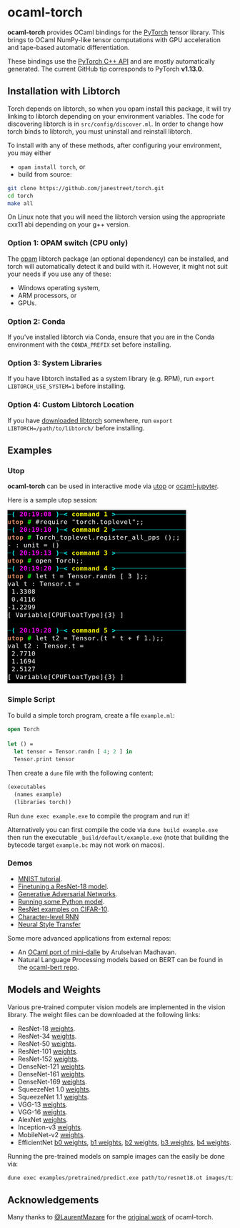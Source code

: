 # ocaml-torch
__ocaml-torch__ provides OCaml bindings for the [PyTorch](https://pytorch.org) tensor library.
This brings to OCaml NumPy-like tensor computations with GPU acceleration and tape-based automatic
differentiation.

These bindings use the [PyTorch C++ API](https://pytorch.org/cppdocs/) and are
mostly automatically generated.
The current GitHub tip corresponds to PyTorch **v1.13.0**.

## Installation with Libtorch

Torch depends on libtorch, so when you opam install this package, it will try linking to
libtorch depending on your environment variables.
The code for discovering libtorch is in `src/config/discover.ml`.
In order to change how torch binds to libtorch, you must uninstall and reinstall libtorch.

To install with any of these methods, after configuring your environment, you may either

* `opam install torch`, or
* build from source:
```bash
git clone https://github.com/janestreet/torch.git
cd torch
make all
```

On Linux note that you will need the libtorch version using the appropriate cxx11
abi depending on your g++ version.

### Option 1: OPAM switch (CPU only)

The [opam](https://opam.ocaml.org/) libtorch package (an optional dependency) can be installed, and torch will automatically detect it and build with it.
However, it might not suit your needs if you use any of these:
* Windows operating system,
* ARM processors, or
* GPUs.

### Option 2: Conda

If you've installed libtorch via Conda, ensure that you are in the Conda environment with
the `CONDA_PREFIX` set before installing.

### Option 3: System Libraries

If you have libtorch installed as a system library (e.g. RPM), run `export
LIBTORCH_USE_SYSTEM=1` before installing.

### Option 4: Custom Libtorch Location
If you have [downloaded libtorch](https://pytorch.org) somewhere, run `export
LIBTORCH=/path/to/libtorch/` before installing.

## Examples

### Utop

__ocaml-torch__ can be used in interactive mode via
[utop](https://github.com/ocaml-community/utop) or
[ocaml-jupyter](https://github.com/akabe/ocaml-jupyter).

Here is a sample utop session:

![utop](./images/utop.png)

### Simple Script

To build a simple torch program, create a file `example.ml`:

```ocaml
open Torch

let () =
  let tensor = Tensor.randn [ 4; 2 ] in
  Tensor.print tensor
```

Then create a `dune` file with the following content:

```ocaml
(executables
  (names example)
  (libraries torch))
```

Run `dune exec example.exe` to compile the program and run it!

Alternatively you can first compile the code via `dune build example.exe` then run the executable
`_build/default/example.exe` (note that building the bytecode target `example.bc` may
not work on macos).

### Demos

* [MNIST tutorial](./examples/mnist/README.md).
* [Finetuning a ResNet-18 model](./examples/pretrained/README.md).
* [Generative Adversarial Networks](./examples/gan/README.md).
* [Running some Python model](./examples/jit/README.md).
* [ResNet examples on CIFAR-10](./examples/cifar/README.md).
* [Character-level RNN](./examples/char_rnn/README.md)
* [Neural Style Transfer](./examples/neural_transfer/README.md)

Some more advanced applications from external repos:

* An [OCaml port of mini-dalle](https://github.com/ArulselvanMadhavan/mini_dalle) by Arulselvan Madhavan.
* Natural Language Processing models based on BERT can be found in the
[ocaml-bert repo](https://github.com/LaurentMazare/ocaml-bert).

## Models and Weights

Various pre-trained computer vision models are implemented in the vision library.
The weight files can be downloaded at the following links:


* ResNet-18 [weights](https://github.com/LaurentMazare/ocaml-torch/releases/download/v0.1-unstable/resnet18.ot).
* ResNet-34 [weights](https://github.com/LaurentMazare/ocaml-torch/releases/download/v0.1-unstable/resnet34.ot).
* ResNet-50 [weights](https://github.com/LaurentMazare/ocaml-torch/releases/download/v0.1-unstable/resnet50.ot).
* ResNet-101 [weights](https://github.com/LaurentMazare/ocaml-torch/releases/download/v0.1-unstable/resnet101.ot).
* ResNet-152 [weights](https://github.com/LaurentMazare/ocaml-torch/releases/download/v0.1-unstable/resnet152.ot).
* DenseNet-121 [weights](https://github.com/LaurentMazare/ocaml-torch/releases/download/v0.1-unstable/densenet121.ot).
* DenseNet-161 [weights](https://github.com/LaurentMazare/ocaml-torch/releases/download/v0.1-unstable/densenet161.ot).
* DenseNet-169 [weights](https://github.com/LaurentMazare/ocaml-torch/releases/download/v0.1-unstable/densenet169.ot).
* SqueezeNet 1.0 [weights](https://github.com/LaurentMazare/ocaml-torch/releases/download/v0.1-unstable/squeezenet1_0.ot).
* SqueezeNet 1.1 [weights](https://github.com/LaurentMazare/ocaml-torch/releases/download/v0.1-unstable/squeezenet1_1.ot).
* VGG-13 [weights](https://github.com/LaurentMazare/ocaml-torch/releases/download/v0.1-unstable/vgg13.ot).
* VGG-16 [weights](https://github.com/LaurentMazare/ocaml-torch/releases/download/v0.1-unstable/vgg16.ot).
* AlexNet [weights](https://github.com/LaurentMazare/ocaml-torch/releases/download/v0.1-unstable/alexnet.ot).
* Inception-v3 [weights](https://github.com/LaurentMazare/ocaml-torch/releases/download/v0.1-unstable/inception-v3.ot).
* MobileNet-v2 [weights](https://github.com/LaurentMazare/ocaml-torch/releases/download/v0.1-unstable/mobilenet-v2.ot).
* EfficientNet
  [b0 weights](https://github.com/LaurentMazare/ocaml-torch/releases/download/v0.1-unstable/efficientnet-b0.ot),
  [b1 weights](https://github.com/LaurentMazare/ocaml-torch/releases/download/v0.1-unstable/efficientnet-b1.ot),
  [b2 weights](https://github.com/LaurentMazare/ocaml-torch/releases/download/v0.1-unstable/efficientnet-b2.ot),
  [b3 weights](https://github.com/LaurentMazare/ocaml-torch/releases/download/v0.1-unstable/efficientnet-b3.ot),
  [b4 weights](https://github.com/LaurentMazare/ocaml-torch/releases/download/v0.1-unstable/efficientnet-b4.ot).

Running the pre-trained models on sample images can the easily be done via:
```bash
dune exec examples/pretrained/predict.exe path/to/resnet18.ot images/tiger.jpg
```

## Acknowledgements

Many thanks to [@LaurentMazare](https://github.com/LaurentMazare) for the [original
work](https://github.com/LaurentMazare/ocaml-torch) of ocaml-torch.
